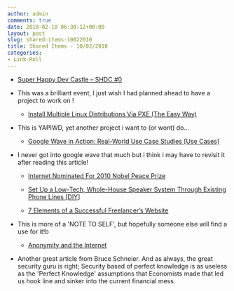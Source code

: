 ```yaml
---
author: admin
comments: true
date: 2010-02-10 06:30:12+00:00
layout: post
slug: shared-items-10022010
title: Shared Items - 10/02/2010
categories:
- Link-Roll
---
```


  * [Super Happy Dev Castle – SHDC #0](http://www.jonathancusick.co.uk/2010/02/09/super-happy-dev-castle-shdc-0/)
  
- This was a brilliant event, I just wish I had planned ahead to have a project to work on !
  * [Install Multiple Linux Distributions Via PXE (The Easy Way)](http://www.howtoforge.com/install-multiple-linux-distributions-via-pxe-the-easy-way)
  
- This is YAPIWD, yet another project i want to (or wont) do...
  * [Google Wave in Action: Real-World Use Case Studies [Use Cases]](http://feeds.gawker.com/~r/lifehacker/full/~3/kF_XSSVdnb4/google-wave-in-action-real+world-use-case-studies)
  
- I never got into google wave that much but i think i may have to revisit it after reading this article!
  * [Internet Nominated For 2010 Nobel Peace Prize](http://rss.slashdot.org/~r/Slashdot/slashdot/~3/A2XOKds0NHM/Internet-Nominated-For-2010-Nobel-Peace-Prize)
  

  * [Set Up a Low-Tech, Whole-House Speaker System Through Existing Phone Lines [DIY]](http://feeds.gawker.com/~r/lifehacker/full/~3/Si_GJKftNz0/set-up-a-low+tech-whole+house-speaker-system-through-existing-phone-lines)
  

  * [7 Elements of a Successful Freelancer’s Website](http://feedproxy.google.com/~r/FreelanceSwitch/~3/blelo1T4nyc/)
  
- This is more of a 'NOTE TO SELF', but hopefully someone else will find a use for it!b
  * [Anonymity and the Internet](http://www.schneier.com/blog/archives/2010/02/anonymity_and_t_3.html)
  
- Another great article from Bruce Schneier. And as always, the great security guru is right; Security based of perfect knowledge is as useless as the 'Perfect Knowledge' assumptions that Economists made that led us hook line and sinker into the current financial mess.
